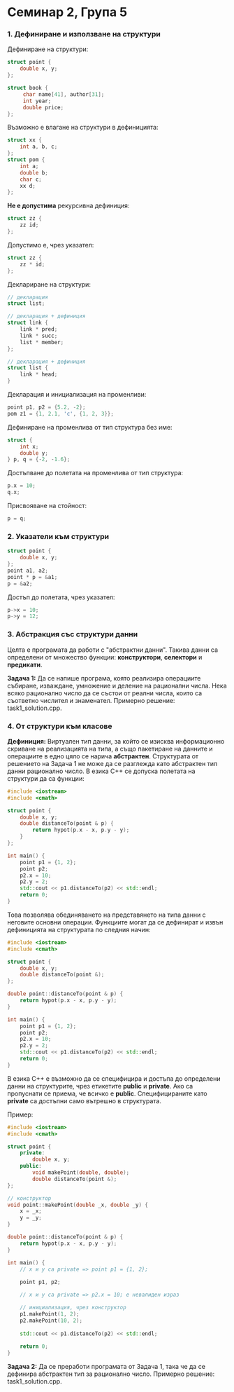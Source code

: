 # Семинар 2, Група 5

### 1. Дефиниране и използване на структури

Дефиниране на структури:

```cpp
struct point {
    double x, y;
};
```
```cpp
struct book {
     char name[41], author[31];
     int year;
     double price; 
};
```

Възможно е влагане на структури в дефиницията:

```cpp
struct xx {
    int a, b, c;
};
struct pom {
    int a;
    double b;
    char c;
    xx d;
};
```

**Не е допустима** рекурсивна дефиниция:
```cpp
struct zz {
    zz id;
};
```

Допустимо е, чрез указател:
```cpp
struct zz {
    zz * id;
};
```
Деклариране на структури:
```cpp
// декларация
struct list; 

// декларация + дефиниция
struct link {
    link * pred;
    link * succ;
    list * member;
};

// декларация + дефиниция
struct list {
    link * head;
}
```
Декларация и инициализация на променливи:
```cpp
point p1, p2 = {5.2, -2};
pom z1 = {1, 2.1, 'c', {1, 2, 3}}; 
```

Дефиниране на променлива от тип структура без име:
```cpp
struct {
    int x;
    double y;
} p, q = {-2, -1.6};
```
Достъпване до полетата на променлива от тип структура:
```cpp
p.x = 10;
q.x;
```
Присвояване на стойност:
```cpp
p = q;
```

### 2. Указатели към структури
```cpp
struct point {
    double x, y;
};
point a1, a2;
point * p = &a1;
p = &a2;
```
Достъп до полетата, чрез указател:
```cpp
p->x = 10;
p->y = 12;
```

### 3. Абстракция със структури данни

Целта е програмата да работи с "абстрактни данни". Такива данни са определени от множество функции: **конструктори**, **селектори** и **предикати**.

**Задача 1:** Да се напише програма, която реализира операциите събиране, изваждане, умножение и деление на рационални числа. Нека всяко рационално число да се състои от реални числа, които са съответно числител и знаменател.
Примерно решение: task1_solution.cpp.

### 4. От структури към класове
**Дефиниция:** Виртуален тип данни, за който се изисква информационно скриване на реализацията на типа, а също пакетиране на данните и операциите в едно цяло се нарича **абстрактен**.
Структурата от решението на Задача 1 не може да се разглежда като абстрактен тип данни рационално число.
В езика C++ се допуска полетата на структури да са функции:
```cpp
#include <iostream>
#include <cmath>

struct point {
    double x, y;
    double distanceTo(point & p) {
        return hypot(p.x - x, p.y - y);
    }
};

int main() {
    point p1 = {1, 2};
    point p2;
    p2.x = 10;
    p2.y = 2;
    std::cout << p1.distanceTo(p2) << std::endl;
    return 0;
}
```
Това позволява обединяването на представянето на типа данни с неговите основни операции.
Функциите могат да се дефинират и извън дефиницията на структурата по следния начин:
```cpp
#include <iostream>
#include <cmath>

struct point {
    double x, y;
    double distanceTo(point &);
};

double point::distanceTo(point & p) {
    return hypot(p.x - x, p.y - y);
}

int main() {
    point p1 = {1, 2};
    point p2;
    p2.x = 10;
    p2.y = 2;
    std::cout << p1.distanceTo(p2) << std::endl;
    return 0;
}
```
В езика C++ е възможно да се специфицира и достъпа до определени данни на структурите, чрез етикетите **public** и **private**. Ако са пропуснати се приема, че всичко е **public**. Специфицираните като **private** са достъпни само вътрешно в структурата.

Пример:
```cpp
#include <iostream>
#include <cmath>

struct point {
    private:
        double x, y;
    public:
        void makePoint(double, double);
        double distanceTo(point &);
};

// конструктор
void point::makePoint(double _x, double _y) {
    x = _x;
    y = _y;
}

double point::distanceTo(point & p) {
    return hypot(p.x - x, p.y - y);
}

int main() {
    // x и y са private => point p1 = {1, 2};
    
    point p1, p2;

    // x и y са private => p2.x = 10; е невалиден израз

    // инициализация, чрез конструктор
    p1.makePoint(1, 2);
    p2.makePoint(10, 2);
    
    std::cout << p1.distanceTo(p2) << std::endl;
    
    return 0;
}
```

**Задача 2:** Да се преработи програмата от Задача 1, така че да се дефинира абстрактен тип за рационално число.
Примерно решение: task1_solution.cpp.
